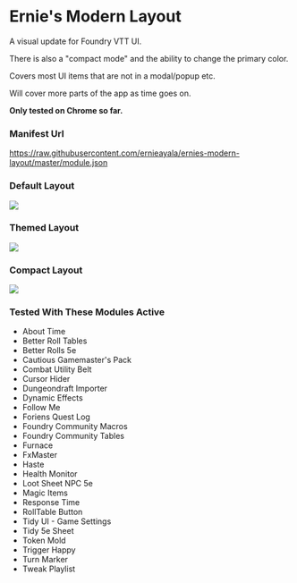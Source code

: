 # Ernie's Modern Layout
A visual update for Foundry VTT UI.

There is also a "compact mode" and the ability to change the primary color.

Covers most UI items that are not in a modal/popup etc.

Will cover more parts of the app as time goes on.

**Only tested on Chrome so far.**

### Manifest Url
https://raw.githubusercontent.com/ernieayala/ernies-modern-layout/master/module.json

### Default Layout
<img src="https://github.com/ernieayala/ernies-modern-layout/raw/master/images/eml-default.jpg"
     style="max-width: 100%;" />

### Themed Layout
<img src="https://github.com/ernieayala/ernies-modern-layout/raw/master/images/eml-primary.jpg"
     style="max-width: 100%;" />

### Compact Layout
<img src="https://github.com/ernieayala/ernies-modern-layout/raw/master/images/eml-compact.jpg"
     style="max-width: 100%;" />

### Tested With These Modules Active
- About Time
- Better Roll Tables
- Better Rolls 5e
- Cautious Gamemaster's Pack
- Combat Utility Belt
- Cursor Hider
- Dungeondraft Importer
- Dynamic Effects
- Follow Me
- Foriens Quest Log
- Foundry Community Macros
- Foundry Community Tables
- Furnace
- FxMaster
- Haste
- Health Monitor
- Loot Sheet NPC 5e
- Magic Items
- Response Time
- RollTable Button
- Tidy UI - Game Settings
- Tidy 5e Sheet
- Token Mold
- Trigger Happy
- Turn Marker
- Tweak Playlist
